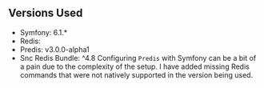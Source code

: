 ## Versions Used  
- Symfony: 6.1.*
- Redis:
- Predis: v3.0.0-alpha1
- Snc Redis Bundle: ^4.8
Configuring `Predis` with Symfony can be a bit of a pain due to the complexity of the setup.
I have added missing Redis commands  that were not natively supported in the version being used.
